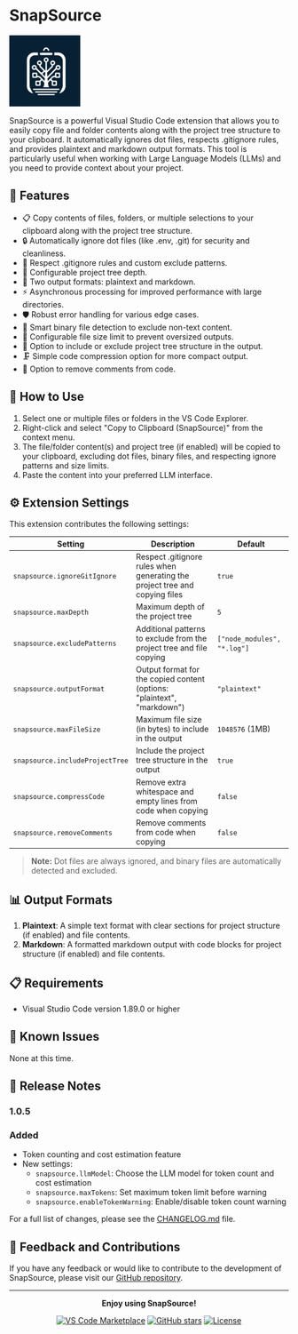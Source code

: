 # SnapSource

![SnapSource Logo](images/icon.png)

SnapSource is a powerful Visual Studio Code extension that allows you to easily copy file and folder contents along with the project tree structure to your clipboard. It automatically ignores dot files, respects .gitignore rules, and provides plaintext and markdown output formats. This tool is particularly useful when working with Large Language Models (LLMs) and you need to provide context about your project.

## 🚀 Features

- 📋 Copy contents of files, folders, or multiple selections to your clipboard along with the project tree structure.
- 🔒 Automatically ignore dot files (like .env, .git) for security and cleanliness.
- 🚫 Respect .gitignore rules and custom exclude patterns.
- 🌳 Configurable project tree depth.
- 📄 Two output formats: plaintext and markdown.
- ⚡ Asynchronous processing for improved performance with large directories.
- 🛡️ Robust error handling for various edge cases.
- 🧠 Smart binary file detection to exclude non-text content.
- 📏 Configurable file size limit to prevent oversized outputs.
- 🔧 Option to include or exclude project tree structure in the output.
- 🗜️ Simple code compression option for more compact output.
- 🧹 Option to remove comments from code.

## 🔧 How to Use

1. Select one or multiple files or folders in the VS Code Explorer.
2. Right-click and select "Copy to Clipboard (SnapSource)" from the context menu.
3. The file/folder content(s) and project tree (if enabled) will be copied to your clipboard, excluding dot files, binary files, and respecting ignore patterns and size limits.
4. Paste the content into your preferred LLM interface.

## ⚙️ Extension Settings

This extension contributes the following settings:

| Setting | Description | Default |
|---------|-------------|---------|
| `snapsource.ignoreGitIgnore` | Respect .gitignore rules when generating the project tree and copying files | `true` |
| `snapsource.maxDepth` | Maximum depth of the project tree | `5` |
| `snapsource.excludePatterns` | Additional patterns to exclude from the project tree and file copying | `["node_modules", "*.log"]` |
| `snapsource.outputFormat` | Output format for the copied content (options: "plaintext", "markdown") | `"plaintext"` |
| `snapsource.maxFileSize` | Maximum file size (in bytes) to include in the output | `1048576` (1MB) |
| `snapsource.includeProjectTree` | Include the project tree structure in the output | `true` |
| `snapsource.compressCode` | Remove extra whitespace and empty lines from code when copying | `false` |
| `snapsource.removeComments` | Remove comments from code when copying | `false` |

> **Note:** Dot files are always ignored, and binary files are automatically detected and excluded.

## 📊 Output Formats

1. **Plaintext**: A simple text format with clear sections for project structure (if enabled) and file contents.
2. **Markdown**: A formatted markdown output with code blocks for project structure (if enabled) and file contents.

## 📋 Requirements

- Visual Studio Code version 1.89.0 or higher

## 🐛 Known Issues

None at this time.

## 📝 Release Notes

### 1.0.5

### Added
- Token counting and cost estimation feature
- New settings:
  - `snapsource.llmModel`: Choose the LLM model for token count and cost estimation
  - `snapsource.maxTokens`: Set maximum token limit before warning
  - `snapsource.enableTokenWarning`: Enable/disable token count warning


For a full list of changes, please see the [CHANGELOG.md](CHANGELOG.md) file.

## 💬 Feedback and Contributions

If you have any feedback or would like to contribute to the development of SnapSource, please visit our [GitHub repository](https://github.com/LeonKohli/snapsource).

---

<div align="center">

**Enjoy using SnapSource!**

[![VS Code Marketplace](https://img.shields.io/visual-studio-marketplace/v/LeonKohli.snapsource.svg?style=for-the-badge&label=VS%20Code%20Marketplace&logo=visual-studio-code)](https://marketplace.visualstudio.com/items?itemName=LeonKohli.snapsource)
[![GitHub stars](https://img.shields.io/github/stars/LeonKohli/snapsource.svg?style=for-the-badge&logo=github)](https://github.com/yourusername/snapsource/stargazers)
[![License](https://img.shields.io/github/license/LeonKohli/snapsource.svg?style=for-the-badge)](https://github.com/yourusername/snapsource/blob/main/LICENSE)

</div>